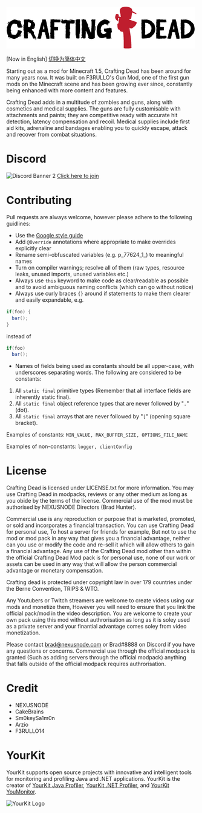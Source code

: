 ![Crafting Dead Logo](./image/crafting-dead-logo.png)  

[Now in English] [切换为简体中文](./README_zh_cn.md)  

Starting out as a mod for Minecraft 1.5, Crafting Dead has been around for many years now. It was built on F3RULLO's Gun Mod, one of the first gun mods on the Minecraft scene and has been growing ever since, constantly being enhanced with more content and features.

Crafting Dead adds in a multitude of zombies and guns, along with cosmetics and medical supplies. The guns are fully customisable with attachments and paints; they are competitive ready with accurate hit detection, latency compensation and recoil. Medical supplies include first aid kits, adrenaline and bandages enabling you to quickly escape, attack and recover from combat situations.

# Discord
![Discord Banner 2](https://discordapp.com/api/guilds/473735245636698153/widget.png?style=banner2)
[Click here to join](https://discord.gg/craftingdead)

# Contributing
Pull requests are always welcome, however please adhere to the following guidlines:
* Use the [Google style guide](https://github.com/google/styleguide)
* Add `@Override` annotations where appropriate to make overrides explicitly clear
* Rename semi-obfuscated variables (e.g. p_77624_1_) to meaningful names
* Turn on compiler warnings; resolve all of them (raw types, resource leaks, unused imports, unused variables etc.)
* Always use `this` keyword to make code as clear/readable as possible and to avoid ambiguous naming conflicts (which can go without notice)
* Always use curly braces `{}` around if statements to make them clearer and easily expandable, e.g. 
```java
if(foo) {
  bar();
}
```
instead of 
```java
if(foo)
  bar();
```

* Names of fields being used as constants should be all upper-case, with underscores separating words. The following are considered to be constants:
1. All `static final` primitive types (Remember that all interface fields are inherently static final).
2. All `static final` object reference types that are never followed by "`.`" (dot).
3. All `static final` arrays that are never followed by "`[`" (opening square bracket).

Examples of constants:
`MIN_VALUE, MAX_BUFFER_SIZE, OPTIONS_FILE_NAME`

Examples of non-constants:
`logger, clientConfig`

# License
Crafting Dead is licensed under LICENSE.txt for more information. You may use Crafting Dead in modpacks, reviews or any other medium as long as you obide by the terms of the license. Commercial use of the mod must be authorised by NEXUSNODE Directors (Brad Hunter).

Commercial use is any reproduction or purpose that is marketed, promoted, or sold and incorporates a financial transaction. You can use Crafting Dead for personal use, To host a server for friends for example, But not to use the mod or mod pack in any way that gives you a financial advantage, neither can you use or modify the code and re-sell it which will allow others to gain a financial advantage. Any use of the Crafting Dead mod other than within the official Crafting Dead Mod pack is for personal use, none of our work or assets can be used in any way that will allow the person commercial advantage or monetary compensation.

Crafting dead is protected under copyright law in over 179 countries under the Berne Convention, TRIPS & WTO. 

Any Youtubers or Twitch streamers are welcome to create videos using our mods and monetize them, However you will need to ensure that you link the official pack/mod in the video description. You are welcome to create your own pack using this mod without authrorisation as long as it is soley used as a private server and your finantial advantage comes soley from video monetization. 

Please contact brad@nexusnode.com or Brad#8888 on Discord if you have any questions or concerns. Commercial use through the official modpack is granted (Such as adding servers through the official modpack) anything that falls outside of the official modpack requires authrorisation. 

# Credit
- NEXUSNODE
- CakeBrains
- Sm0keySa1m0n
- Arzio
- F3RULLO14

# YourKit
YourKit supports open source projects with innovative and intelligent tools
for monitoring and profiling Java and .NET applications.
YourKit is the creator of [YourKit Java Profiler](https://www.yourkit.com/java/profiler/), [YourKit .NET Profiler](https://www.yourkit.com/.net/profiler/), and [YourKit YouMonitor](https://www.yourkit.com/youmonitor/).

![YourKit Logo](https://www.yourkit.com/images/yklogo.png)
